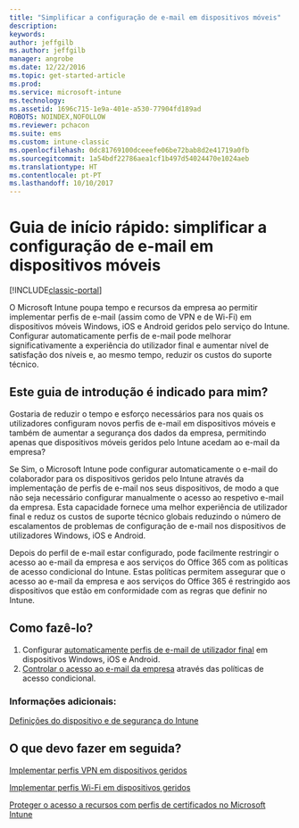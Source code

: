 ```yaml
---
title: "Simplificar a configuração de e-mail em dispositivos móveis"
description: 
keywords: 
author: jeffgilb
ms.author: jeffgilb
manager: angrobe
ms.date: 12/22/2016
ms.topic: get-started-article
ms.prod: 
ms.service: microsoft-intune
ms.technology: 
ms.assetid: 1696c715-1e9a-401e-a530-77904fd189ad
ROBOTS: NOINDEX,NOFOLLOW
ms.reviewer: pchacon
ms.suite: ems
ms.custom: intune-classic
ms.openlocfilehash: 0dc81769100dceeefe06be72bab8d2e41719a0fb
ms.sourcegitcommit: 1a54bdf22786aea1cf1b497d54024470e1024aeb
ms.translationtype: HT
ms.contentlocale: pt-PT
ms.lasthandoff: 10/10/2017
---
```

# <a name="quick-start-guide-simplify-email-configuration-on-mobile-devices"></a>Guia de início rápido: simplificar a configuração de e-mail em dispositivos móveis

[!INCLUDE[classic-portal](../includes/classic-portal.md)]

O Microsoft Intune poupa tempo e recursos da empresa ao permitir implementar perfis de e-mail (assim como de VPN e de Wi-Fi) em dispositivos móveis Windows, iOS e Android geridos pelo serviço do Intune. Configurar automaticamente perfis de e-mail pode melhorar significativamente a experiência do utilizador final e aumentar nível de satisfação dos níveis e, ao mesmo tempo, reduzir os custos do suporte técnico.

## <a name="is-this-quick-start-guide-right-for-me"></a>Este guia de introdução é indicado para mim?
Gostaria de reduzir o tempo e esforço necessários para nos quais os utilizadores configuram novos perfis de e-mail em dispositivos móveis e também de aumentar a segurança dos dados da empresa, permitindo apenas que dispositivos móveis geridos pelo Intune acedam ao e-mail da empresa?

Se Sim, o Microsoft Intune pode configurar automaticamente o e-mail do colaborador para os dispositivos geridos pelo Intune através da implementação de perfis de e-mail nos seus dispositivos, de modo a que não seja necessário configurar manualmente o acesso ao respetivo e-mail da empresa. Esta capacidade fornece uma melhor experiência de utilizador final e reduz os custos de suporte técnico globais reduzindo o número de escalamentos de problemas de configuração de e-mail nos dispositivos de utilizadores Windows, iOS e Android.

Depois do perfil de e-mail estar configurado, pode facilmente restringir o acesso ao e-mail da empresa e aos serviços do Office 365 com as políticas de acesso condicional do Intune. Estas políticas permitem assegurar que o acesso ao e-mail da empresa e aos serviços do Office 365 é restringido aos dispositivos que estão em conformidade com as regras que definir no Intune.

## <a name="how-do-i-do-it"></a>Como fazê-lo?
1.  Configurar [automaticamente perfis de e-mail de utilizador final](/intune-classic/deploy-use/configure-access-to-corporate-email-using-email-profiles-with-microsoft-intune) em dispositivos Windows, iOS e Android.
2.  [Controlar o acesso ao e-mail da empresa](/intune-classic/deploy-use/restrict-access-to-email-and-o365-services-with-microsoft-intune) através das políticas de acesso condicional.


### <a name="additional-information"></a>Informações adicionais:
[Definições do dispositivo e de segurança do Intune](/intune-classic/deploy-use/manage-settings-and-features-on-your-devices-with-microsoft-intune-policies)

## <a name="what-should-i-do-next"></a>O que devo fazer em seguida?
[Implementar perfis VPN em dispositivos geridos](/intune-classic/deploy-use/vpn-connections-in-microsoft-intune)

[Implementar perfis Wi-Fi em dispositivos geridos](/intune-classic/deploy-use/wi-fi-connections-in-microsoft-intune)

[Proteger o acesso a recursos com perfis de certificados no Microsoft Intune](/intune-classic/deploy-use/secure-resource-access-with-certificate-profiles)
